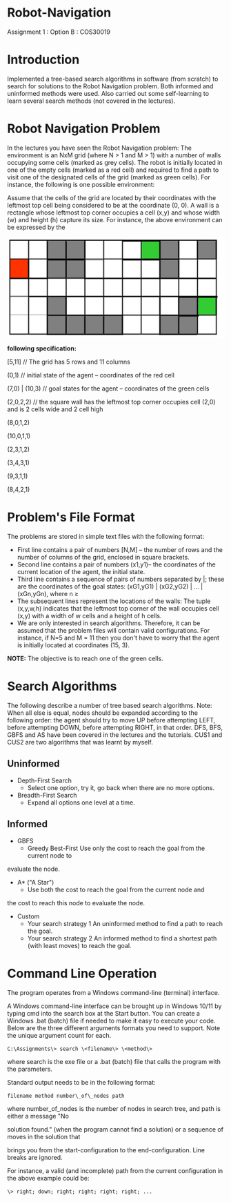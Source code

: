 # Robot-Navigation
Assignment 1 : Option B : COS30019

# Introduction

Implemented a tree-based search algorithms in software (from scratch) to search for solutions to the Robot Navigation problem. Both informed and uninformed methods were used. Also carried out some self-learning to learn several search methods (not covered in the lectures).

# Robot Navigation Problem

In the lectures you have seen the Robot Navigation problem: The environment is an NxM grid (where N \> 1 and M \> 1) with a number of walls occupying some cells (marked as grey cells). The robot is initially located in one of the empty cells (marked as a red cell) and required to find a path to visit one of the designated cells of the grid (marked as green cells). For instance, the following is one possible environment:

Assume that the cells of the grid are located by their coordinates with the leftmost top cell being considered to be at the coordinate (0, 0). A wall is a rectangle whose leftmost top corner occupies a cell (x,y) and whose width (w) and height (h) capture its size. For instance, the above environment can be expressed by the


![Robot-Navigation-Map](https://github.com/Bernard-Joshua/Robot-Navigation/blob/main/Screenshot%202023-02-11%20122507.jpg)


**following specification:**

[5,11] // The grid has 5 rows and 11 columns

(0,1) // initial state of the agent – coordinates of the red cell

(7,0) | (10,3) // goal states for the agent – coordinates of the green cells

(2,0,2,2) // the square wall has the leftmost top corner occupies cell (2,0) and is 2 cells wide and 2 cell high

(8,0,1,2)

(10,0,1,1)

(2,3,1,2)

(3,4,3,1)

(9,3,1,1)

(8,4,2,1)

# Problem's File Format

The problems are stored in simple text files with the following format:

- First line contains a pair of numbers [N,M] – the number of rows and the number of columns of the grid, enclosed in square brackets.
- Second line contains a pair of numbers (x1,y1)– the coordinates of the current location of the agent, the initial state.
- Third line contains a sequence of pairs of numbers separated by |; these are the coordinates of the goal states: (xG1,yG1) | (xG2,yG2) | ... | (xGn,yGn), where n ≥ 
- The subsequent lines represent the locations of the walls: The tuple (x,y,w,h) indicates that the leftmost top corner of the wall occupies cell (x,y) with a width of w cells and a height of h cells.
- We are only interested in search algorithms. Therefore, it can be assumed that the problem files will contain valid configurations. For instance, if N=5 and M = 11 then you don't have to worry that the agent is initially located at coordinates (15, 3).


**NOTE:** The objective is to reach one of the green cells.

# Search Algorithms

The following describe a number of tree based search algorithms. Note: When all else is equal, nodes should be expanded according to the following order: the agent should try to move UP before attempting LEFT, before attempting DOWN, before attempting RIGHT, in that order. DFS, BFS, GBFS and AS have been covered in the lectures and the tutorials. CUS1 and CUS2 are two algorithms that was learnt by myself.

## Uninformed

- Depth-First Search 
  -  Select one option, try it, go back when there are no more options.
- Breadth-First Search 
  - Expand all options one level at a time.

## Informed

- GBFS
  - Greedy Best-First Use only the cost to reach the goal from the current node to

evaluate the node.

- A\* ("A Star")
  - Use both the cost to reach the goal from the current node and

the cost to reach this node to evaluate the node.

- Custom
  - Your search strategy 1 An uninformed method to find a path to reach the goal.
  - Your search strategy 2 An informed method to find a shortest path (with least moves) to reach the goal.

# Command Line Operation

The program operates from a Windows command-line (terminal) interface.

A Windows command-line interface can be brought up in Windows 10/11 by typing cmd into the search box at the Start button. You can create a Windows .bat (batch) file if needed to make it easy to execute your code. Below are the three different arguments formats you need to support. Note the unique argument count for each.

```
C:\Assignments\> search \<filename\> \<method\>
```

where search is the exe file or a .bat (batch) file that calls the program with the parameters.

Standard output needs to be in the following format:

```
filename method number\_of\_nodes path
```

where number\_of\_nodes is the number of nodes in search tree, and path is either a message "No

solution found." (when the program cannot find a solution) or a sequence of moves in the solution that

brings you from the start-configuration to the end-configuration. Line breaks are ignored.

For instance, a valid (and incomplete) path from the current configuration in the above example could be:

```
\> right; down; right; right; right; right; ...
```

